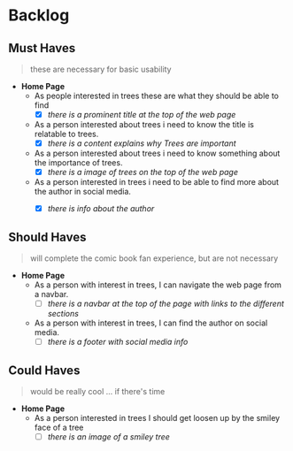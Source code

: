 # Backlog

## Must Haves

> these are necessary for basic usability

- **Home Page**
  - As people interested in trees these are what they should be able to find
    - [x] _there is a prominent title at the top of the web page_
  - As a person interested about trees i need to know the title is relatable to
    trees.
    - [x] _there is a content explains why Trees are important_
  - As a person interested about trees i need to know something about the
    importance of trees.
    - [x] _there is a image of trees on the top of the web page_
  - As a person interested in trees i need to be able to find more about the
    author in social media.
    - [x] _there is info about the author_  


## Should Haves

> will complete the comic book fan experience, but are not necessary

- **Home Page**
  - As a person with interest in trees, I can navigate the web page from a
    navbar.
    - [ ] _there is a navbar at the top of the page with links to the different
          sections_
  - As a person with interest in trees, I can find the author on social media.
    - [ ] _there is a footer with social media info_

## Could Haves

> would be really cool ... if there's time

- **Home Page**
  - As a person interested in trees I should get loosen up by the smiley face of
    a tree
    - [ ] _there is an image of a smiley tree_

